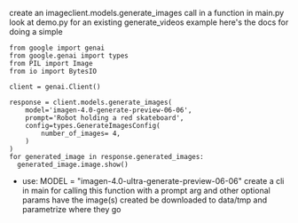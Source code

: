 create an imageclient.models.generate_images call in a function in main.py
look at demo.py for an existing generate_videos example
here's the docs for doing a simple
```
from google import genai
from google.genai import types
from PIL import Image
from io import BytesIO

client = genai.Client()

response = client.models.generate_images(
    model='imagen-4.0-generate-preview-06-06',
    prompt='Robot holding a red skateboard',
    config=types.GenerateImagesConfig(
        number_of_images= 4,
    )
)
for generated_image in response.generated_images:
  generated_image.image.show()
```
- use: MODEL = "imagen-4.0-ultra-generate-preview-06-06"
create a cli in main for calling this function with a prompt arg and other optional params
have the image(s) created be downloaded to data/tmp and parametrize where they go
